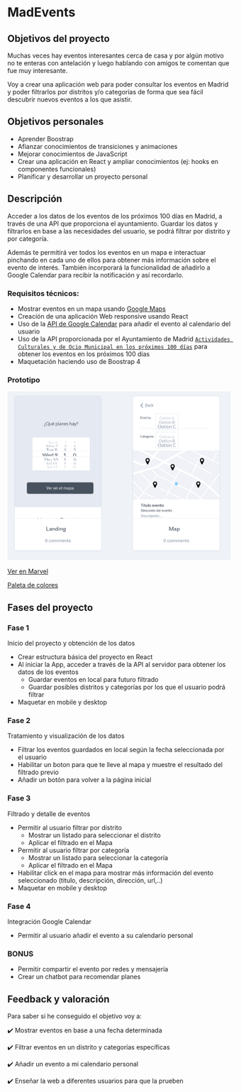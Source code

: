 # MadEvents

## Objetivos del proyecto

Muchas veces hay eventos interesantes cerca de casa y por algún motivo no te enteras con antelación y luego hablando con amigos te comentan que fue muy interesante.

Voy a crear una aplicación web para poder consultar los eventos en Madrid y poder filtrarlos por distritos y/o categorías de forma que sea fácil descubrir nuevos eventos a los que asistir.

## Objetivos personales

- Aprender Boostrap
- Afianzar conocimientos de transiciones y animaciones
- Mejorar conocimientos de JavaScript
- Crear una aplicación en React y ampliar conocimientos (ej: hooks en componentes funcionales)
- Planificar y desarrollar un proyecto personal

## Descripción

Acceder a los datos de los eventos de los próximos 100 días en Madrid, a través de una API que proporciona el ayuntamiento. Guardar los datos y filtrarlos en base a las necesidades del usuario, se podrá filtrar por distrito y por categoría.

Además te permitirá ver todos los eventos en un mapa e interactuar pinchando en cada uno de ellos para obtener más información sobre el evento de interés. También incorporará la funcionalidad de añadirlo a Google Calendar para recibir la notificación y así recordarlo.

### Requisitos técnicos:

- Mostrar eventos en un mapa usando [Google Maps](https://developers.google.com/maps/documentation/javascript/tutorial?hl=es)
- Creación de una aplicación Web responsive usando React
- Uso de la [API de Google Calendar](https://developers.google.com/calendar/overview) para añadir el evento al calendario del usuario
- Uso de la API proporcionada por el Ayuntamiento de Madrid [`Actividades Culturales y de Ocio Municipal en los próximos 100 días`](https://datos.madrid.es/nuevoMadrid/swagger-ui-master-2.2.10/dist/index.html?url=/egobfiles/api.datos.madrid.es.json#!/Actividades32Culturales32y32de32Ocio32Municipal32en32los32pr243ximos3210032d237as/agenda_eventos_culturales_100_json) para obtener los eventos en los próximos 100 días
- Maquetación haciendo uso de Boostrap 4

### Prototipo

![picture](./src/images/prototype.png)

[Ver en Marvel](https://marvelapp.com/project/4619306/)

[Paleta de colores](https://colorhunt.co/palette/160292)

## Fases del proyecto

### Fase 1

Inicio del proyecto y obtención de los datos

- Crear estructura básica del proyecto en React
- Al iniciar la App, acceder a través de la API al servidor para obtener los datos de los eventos
  - Guardar eventos en local para futuro filtrado
  - Guardar posibles distritos y categorías por los que el usuario podrá filtrar
- Maquetar en mobile y desktop

### Fase 2

Tratamiento y visualización de los datos

- Filtrar los eventos guardados en local según la fecha seleccionada por el usuario
- Habilitar un boton para que te lleve al mapa y muestre el resultado del filtrado previo
- Añadir un botón para volver a la página inicial

### Fase 3

Filtrado y detalle de eventos

- Permitir al usuario filtrar por distrito
  - Mostrar un listado para seleccionar el distrito
  - Aplicar el filtrado en el Mapa
- Permitir al usuario filtrar por categoría
  - Mostrar un listado para seleccionar la categoría
  - Aplicar el filtrado en el Mapa
- Habilitar click en el mapa para mostrar más información del evento seleccionado (titulo, descripción, dirección, url,..)
- Maquetar en mobile y desktop

### Fase 4

Integración Google Calendar

- Permitir al usuario añadir el evento a su calendario personal

### BONUS

- Permitir compartir el evento por redes y mensajería
- Crear un chatbot para recomendar planes

## Feedback y valoración

Para saber si he conseguido el objetivo voy a:

✔️ Mostrar eventos en base a una fecha determinada

✔️ Filtrar eventos en un distrito y categorías específicas

✔️ Añadir un evento a mi calendario personal

✔️ Enseñar la web a diferentes usuarios para que la prueben
